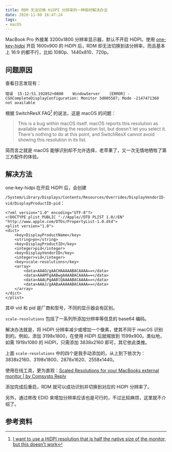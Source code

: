 ```yaml
---
title: RDM 无法切换 HiDPI 分辨率的一种临时解决办法
date: 2020-11-08 16:47:24
tags:
- macOS
---
```


MacBook Pro 外接某 3200x1800 分辨率显示器，默认不开启 HiDPI。使用 [one-key-hidpi](https://github.com/xzhih/one-key-hidpi) 开启 1600x900 的 HiDPI 后，RDM 却无法切换到该分辨率，而且基本上 16:9 的都不行，比如 1080p、1440x810、720p。

<!-- more -->

## 问题原因

查看日志发现有：

```
错误	15:12:51.192852+0800	WindowServer	[ERROR] - CGXCompleteDisplayConfiguration: Monitor 3d005587; Mode -2147471360 not available
```

根据 SwitchResX FAQ[^1] 的说法，这是 macOS 的问题：

> This is a bug within macOS itself. macOS reports this resolution as available when building the resolution list, but doesn't let you select it. There's nothing to do at this point, and SwitchResX cannot avoid showing this resolution in its list.

简而言之就是 macOS 能够识别却不允许选择，老苹果了，又一次无情地牺牲了第三方配件的体验。

## 解决方法

one-key-hidpi 在开启 HiDPI 后，会创建

`/System/Library/Displays/Contents/Resources/Overrides/DisplayVendorID-vid/DisplayProductID-pid`：

```
<?xml version="1.0" encoding="UTF-8"?>
<!DOCTYPE plist PUBLIC "-//Apple//DTD PLIST 1.0//EN" "http://www.apple.com/DTDs/PropertyList-1.0.dtd">
<plist version="1.0">
<dict>
	<key>DisplayProductName</key>
	<string>pn</string>
	<key>DisplayProductID</key>
	<integer>pid</integer>
	<key>DisplayVendorID</key>
	<integer>vid</integer>
	<key>scale-resolutions</key>
	<array>
		<data>AAAO/gAACHAAAAABACAAAA==</data>
		<data>AAAMfgAABwgAAAABACAAAA==</data>
		<data>AAALPgAABlQAAAABACAAAA==</data>
		<data>AAAJ/gAABaAAAAABACAAAA==</data>
	</array>
</dict>
</plist>
```

其中 vid 和 pid 是厂商和型号，不同的显示器会有区别。

`scale-resolutions` 包括了一系列所添加分辨率等信息的 base64 编码。

解决办法就是，将 HiDPI 分辨率减少或增加一个像素，使其不同于 macOS 识别到的。例如，添加 3198x1800，在使用 HiDPI 后就缩放到 1599x900。类似地，如需 1919x1080 的 HiDPI，只需添加 3838x2160 即可，其它依此类推。

上面 `scale-resolutions` 中的四个是我手动添加的，从上到下依次为：3838x2160、3198x1800、2878x1620、2558x1440。

使用在线工具，更为直观：[Scaled Resolutions for your MacBooks external monitor | by Comsysto Reply](https://comsysto.github.io/Display-Override-PropertyList-File-Parser-and-Generator-with-HiDPI-Support-For-Scaled-Resolutions/)

添加完成后重启，RDM 就可以成功识别并切换到对应的 HiDPI 分辨率了。

另外，通过修改 EDID 来增加分辨率应该也是可行的，不过比较麻烦，这里就不介绍了。

## 参考资料

[^1]:  [I want to use a HiDPI resolution that is half the native size of the monitor, but this doesn't work](https://www.madrau.com/support/support/faq_files/ns_I_want_to_use_a_HiDPI_resolutio.html)

